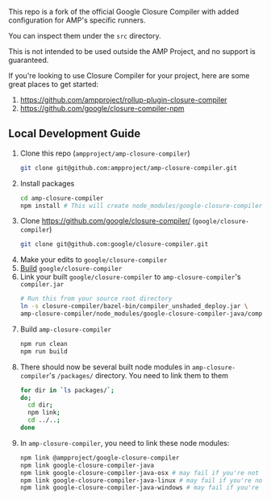 This repo is a fork of the official Google Closure Compiler with added configuration for AMP's specific runners.

You can inspect them under the `src` directory.

This is not intended to be used outside the AMP Project, and no support is guaranteed.

If you're looking to use Closure Compiler for your project, here are some great places to get started:

1. https://github.com/ampproject/rollup-plugin-closure-compiler
2. https://github.com/google/closure-compiler-npm

## Local Development Guide

1. Clone this repo (`ampproject/amp-closure-compiler`)
    ```sh
    git clone git@github.com:ampproject/amp-closure-compiler.git
    ```
1. Install packages
    ```sh
    cd amp-closure-compiler
    npm install # This will create node_modules/google-closure-compiler-java/compiler.jar
    ```
1. Clone https://github.com/google/closure-compiler/ (`google/closure-compiler`)
    ```sh
    git clone git@github.com:google/closure-compiler.git
    ```
1. Make your edits to `google/closure-compiler`
1. [Build](https://github.com/google/closure-compiler/#using-bazel) `google/closure-compiler`
1. Link your built `google/closure-compiler` to `amp-closure-compiler`'s `compiler.jar`
    ```sh
    # Run this from your source root directory
    ln -s closure-compiler/bazel-bin/compiler_unshaded_deploy.jar \
    amp-closure-compiler/node_modules/google-closure-compiler-java/compiler.jar
    ```
1. Build `amp-closure-compiler`
    ```sh
    npm run clean
    npm run build
    ```
1. There should now be several built node modules in `amp-closure-compiler`'s `/packages/` directory. You need to link them to them
    ```sh
    for dir in `ls packages/`;
    do;
      cd dir;
      npm link;
      cd ../..;
    done
    ```
1. In `amp-closure-compiler`, you need to link these node modules:
    ```sh
    npm link @ampproject/google-closure-compiler
    npm link google-closure-compiler-java
    npm link google-closure-compiler-java-osx # may fail if you're not on OSX
    npm link google-closure-compiler-java-linux # may fail if you're not on Linux
    npm link google-closure-compiler-java-windows # may fail if you're not on Windows
    ```

